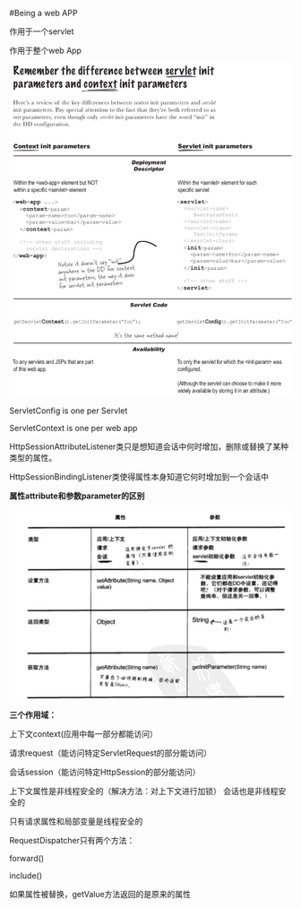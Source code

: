 #Being a web APP

<init-param>作用于一个servlet

<context-param>作用于整个web App

![image](https://github.com/yuanxingkefou/Learn-to-Java/blob/master/Reading%20Notes/IT/Head%20First%20Servlet%20-%20JSP/image/TheDifferenceBetweenServletAndContext.png)

ServletConfig is one per Servlet

ServletContext is one per web app

HttpSessionAttributeListener类只是想知道会话中何时增加，删除或替换了某种类型的属性。

HttpSessionBindingListener类使得属性本身知道它何时增加到一个会话中

**属性attribute和参数parameter的区别**

![image](https://github.com/yuanxingkefou/Learn-to-Java/blob/master/Reading%20Notes/IT/Head%20First%20Servlet%20-%20JSP/image/AttributeAndParameter.png)

**三个作用域：**

上下文context(应用中每一部分都能访问）

请求request（能访问特定ServletRequest的部分能访问）

会话session（能访问特定HttpSession的部分能访问）

上下文属性是非线程安全的（解决方法：对上下文进行加锁）
会话也是非线程安全的

只有请求属性和局部变量是线程安全的

RequestDispatcher只有两个方法：

forward()

include()

如果属性被替换，getValue方法返回的是原来的属性
